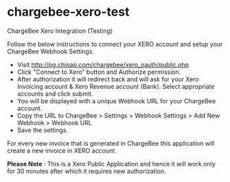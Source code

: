 # chargebee-xero-test
ChargeBee Xero Integration (Testing)

Follow the below instructions to connect your XERO account and setup your ChargeBee Webhook Settings.

* Visit http://pg.chipap.com/chargebee/xero_oauth/public.php
* Click "Connect to Xero" button and Authorize permission.
* After authorization it will redirect back and will ask for your Xero Invoicing account & Xero Revenue account (Bank). Select appropriate accounts and click submit.
* You will be displayed with a unique Webhook URL for your ChargeBee account.
* Copy the URL to ChargeBee > Settings > Webhook Settings > Add New Webhook > Webhook URL
* Save the settings.

For every new invoice that is generated in ChargeBee this application will create a new invoice in XERO account.

**Please Note** : This is a Xero Public Application and hence it will work only for 30 minutes after which it requires new authorization.
